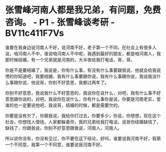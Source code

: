 # 张雪峰河南人都是我兄弟，有问题，免费咨询。 - P1 - 张雪峰谈考研 - BV11c411F7Vs

谁要在我身边说河南人不好，说河南不好，老子第一个不同，在社会上有很多人说，咱河南人不中，谁说咱河南人不中呢，我遇到最好的朋友，都是咱河南人，我那时候结婚，有一个兄弟就是河南的，大半夜给我打电话，哥，哥。

你是不是要结婚了，我说是，你有什么事，有没有什么事要跟我说，他就会给我说愣的你知道吧，我要结婚，我有什么事要跟你说，我有什么事跟你说，我说我没什么事跟你说，他说哥，你别不好意思，我都过两年了。

你别不好意思，我说我什么不好意思的，我说你在说什么，对吧，我有什么事不好意思跟你说的，对吧，我说你在说什么，你有什么事你是说，你要是河南老实，爱谁的也一定要说他吧，我说哥，结婚的时候，都是需要欠的。

你要是没有欠了，你跟我说，我给你打过去，你要多少，你说，你想想，现在这个社会，你想找人借钱，人家都躲着你，我的兄弟给我打电话，说哥你结婚缺钱了，缺钱了，你跟我说，你别不好意思跟我说，河南人，河南人。

所以说你没有，你没有见过，你不要在这下结论，好吗，谁要说我河南不好，我第一个不同意，我第一个不同意，谁要说我河南不好。